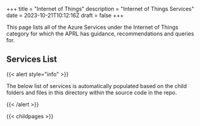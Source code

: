 +++
title = "Internet of Things"
description = "Internet of Things Services"
date = 2023-10-21T10:12:16Z
draft = false
+++

This page lists all of the Azure Services under the Internet of Things category for which the APRL has guidance, recommendations and queries for.

## Services List

{{< alert style="info" >}}

The below list of services is automatically populated based on the child folders and files in this directory within the source code in the repo.

{{< /alert >}}

{{< childpages >}}
